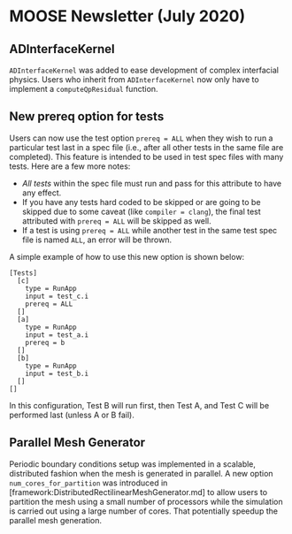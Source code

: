 # MOOSE Newsletter (July 2020)

## ADInterfaceKernel

`ADInterfaceKernel` was added to ease development of complex interfacial
physics. Users who inherit from `ADInterfaceKernel` now only have to implement a
`computeQpResidual` function.

## New prereq option for tests

Users can now use the test option `prereq = ALL` when they wish to run a
particular test last in a spec file (i.e., after all other tests in the same
file are completed). This feature is intended to be used in test spec files with
many tests. Here are a few more notes:

- *All tests* within the spec file must run and pass for this
  attribute to have any effect.
- If you have any tests hard coded to be skipped or are going to be skipped due
  to some caveat (like `compiler = clang`), the final test attributed with
  `prereq = ALL` will be skipped as well.
- If a test is using `prereq = ALL` while another test in the same test spec
  file is named `ALL`, an error will be thrown.

A simple example of how to use this new option is shown below:

```
[Tests]
  [c]
    type = RunApp
    input = test_c.i
    prereq = ALL
  []
  [a]
    type = RunApp
    input = test_a.i
    prereq = b
  []
  [b]
    type = RunApp
    input = test_b.i
  []
[]
```

In this configuration, Test B will run first, then Test A, and Test C will be
performed last (unless A or B fail).

## Parallel Mesh Generator

Periodic boundary conditions setup was implemented in a scalable, distributed
fashion when the mesh is generated in parallel. A new option `num_cores_for_partition`
was introduced in [framework:DistributedRectilinearMeshGenerator.md] to allow users to partition
the mesh using a small number of processors while the simulation is carried out using a
large number of cores. That potentially speedup the parallel mesh generation.
